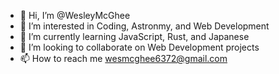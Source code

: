 - 👋 Hi, I’m @WesleyMcGhee
- 👀 I’m interested in Coding, Astronmy, and Web Development
- 🌱 I’m currently learning JavaScript, Rust, and Japanese
- 💞️ I’m looking to collaborate on Web Development projects
- 📫 How to reach me wesmcghee6372@gmail.com

<!---
WesleyMcGhee/WesleyMcGhee is a ✨ special ✨ repository because its `README.md` (this file) appears on your GitHub profile.
You can click the Preview link to take a look at your changes.
--->
